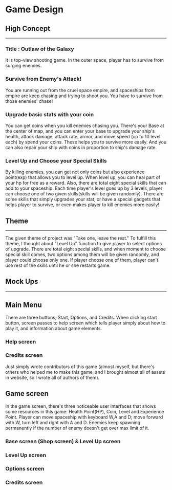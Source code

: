 # Game Design

## High Concept
---

### Title : Outlaw of the Galaxy
It is top-view shooting game. In the outer space, player has to survive from surging enemies.

### Survive from Enemy's Attack!
You are running out from the cruel space empire, and spaceships from empire are keep chasing and trying to shoot you. You have to survive from those enemies' chase!

### Upgrade basic stats with your coin
You can get coins when you kill enemies chasing you. There's your Base at the center of map, and you can enter your base to upgrade your ship's health, attack damage, attack rate, armor, and move speed (up to 10 level each) by spend your coins. These helps you to survive more easily. And you can also repair your ship with coins in proportion to ship's damage rate.

### Level Up and Choose your Special Skills
By killing enemies, you can get not only coins but also experience point(exp) that allows you to level up. When level up, you can heal part of your hp for free as a reward. Also, there are total eight special skills that can add to your spaceship. Each time player's level goes up by 3 levels, player can choose one of two given skills(skills will be given randomly). There are some skills that simply upgrades your stat, or have a special gadgets that helps player to survive, or even makes player to kill enemies more easily!

## Theme
---
The given theme of project was "Take one, leave the rest." To 
fulfill this theme, I thought about "Level Up" function to give player to select options of upgrade. There are total eight special skills, and when moment to choose special skill comes, two options among them will be given randomly, and player could choose only one. If player choose one of them, player can't use rest of the skills until he or she restarts game.

## Mock Ups
---

## Main Menu
There are three buttons; Start, Options, and Credits. When clicking start button, screen passes to help screen which tells player simply about how to play it, and information about game elements. 

### Help screen

### Credits screen
Just simply wrote contributors of this game (almost myself, but there's others who helped me to make this game, and I brought almost all of assets in website, so I wrote all of authors of them).

## Game screen
In the game screen, there's three noticeable user interfaces that shows some resources in this game: Health Point(HP), Coin, Level and Experience Point. Player can move spaceship with keyboard W,A and D; move forward with W, turn left and right with A and D. Enemies keep spawning permanently if the number of enemy doesn't get over max limit of it. 

### Base screen (Shop screen) & Level Up screen

### Level Up screen

### Options screen

### Credits screen

